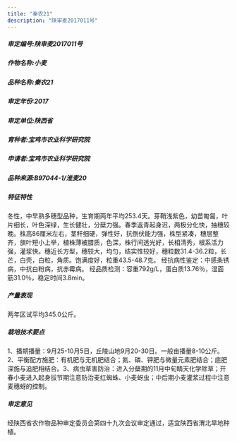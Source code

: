 ```yaml
---
title: "秦农21"
description: "陕审麦2017011号"
---
```

##### 审定编号:陕审麦2017011号

##### 作物名称:小麦

##### 品种名称:秦农21

##### 审定年份:2017

##### 审定单位:陕西省

##### 育种者:宝鸡市农业科学研究院

##### 申请者:宝鸡市农业科学研究院

##### 品种来源:B97044-1/淮麦20

##### 特征特性
冬性，中早熟多穗型品种，生育期两年平均253.4天。芽鞘浅紫色，幼苗匍匐，叶片细长，叶色深绿，生长健壮，分蘖力强。春季返青起身迟，两极分化快，抽穗较晚。株高86厘米左右，茎秆细硬，弹性好，抗倒伏能力强，株型紧凑，穗层整齐，旗叶短小上举，植株薄被腊质，色深，株行间透光好，长相清秀，根系活力强，灌浆快。穗近长方型，穗较大，均匀，结实性较好，穗粒数31.4-36.2粒，长芒，白壳，白粒，角质。饱满度好，粒重43.5-48.7克。
经抗病性鉴定：中感条锈病，中抗白粉病，抗赤霉病。
经品质检测：容重792g/L，蛋白质13.76％，湿面筋31.0％，稳定时间3.8min。

##### 产量表现
两年区试平均345.0公斤。

##### 栽培技术要点
1、播期播量：9月25-10月5日，丘陵山地9月20-30日。一般亩播量8-10公斤。2、平衡配方施肥：有机肥与无机肥结合；氮、磷、钾肥与微量元素肥结合；底肥深施与追肥相结合。3、病虫草害防治：进入分蘖期的11月中旬睛天化学除草；开春小麦进入起身拔节期注意防治麦红蜘蛛、小麦蚜虫；中后期小麦灌浆过程中注意麦穗蚜的控制。

##### 审定意见
经陕西省农作物品种审定委员会第四十九次会议审定通过，适宜陕西省渭北旱地种植。

